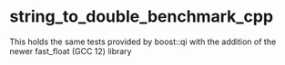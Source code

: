 # string_to_double_benchmark_cpp
This holds the same tests provided by boost::qi with the addition of the newer fast_float (GCC 12) library
